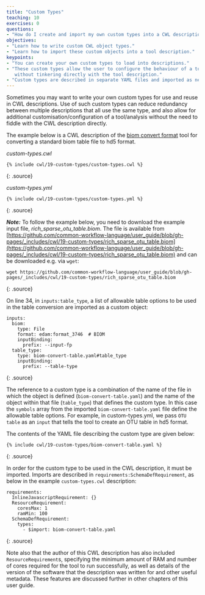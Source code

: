 ```yaml
---
title: "Custom Types"
teaching: 10
exercises: 0
questions:
- "How do I create and import my own custom types into a CWL description?"
objectives:
- "Learn how to write custom CWL object types."
- "Learn how to import these custom objects into a tool description."
keypoints:
- "You can create your own custom types to load into descriptions."
- "These custom types allow the user to configure the behaviour of a tool
   without tinkering directly with the tool description."
- "Custom types are described in separate YAML files and imported as needed."
---
```


Sometimes you may want to write your own custom types for use and reuse in CWL
descriptions. Use of such custom types can reduce redundancy between multiple
descriptions that all use the same type, and also allow for additional
customisation/configuration of a tool/analysis without the need to fiddle with
the CWL description directly.

The example below is a CWL description of the [biom convert format][biom] tool for
converting a standard biom table file to hd5 format.

*custom-types.cwl*

~~~
{% include cwl/19-custom-types/custom-types.cwl %}
~~~
{: .source}

*custom-types.yml*

~~~
{% include cwl/19-custom-types/custom-types.yml %}
~~~
{: .source}

___Note:___ To follow the example below, you need to download the example input file, *rich_sparse_otu_table.biom*. The file is available from [https://github.com/common-workflow-language/user_guide/blob/gh-pages/_includes/cwl/19-custom-types/rich_sparse_otu_table.biom](https://github.com/common-workflow-language/user_guide/blob/gh-pages/_includes/cwl/19-custom-types/rich_sparse_otu_table.biom) and can be downloaded e.g. via `wget`:

~~~
wget https://github.com/common-workflow-language/user_guide/blob/gh-pages/_includes/cwl/19-custom-types/rich_sparse_otu_table.biom
~~~
{: .source}

On line 34, in `inputs:table_type`, a list of allowable table options to be used in the
table conversion are imported as a custom object:

```
inputs:
  biom:
    type: File
    format: edam:format_3746  # BIOM
    inputBinding:
      prefix: --input-fp
  table_type:
    type: biom-convert-table.yaml#table_type
    inputBinding:
      prefix: --table-type
```
{: .source}

The reference to a custom type is a combination of the name of the file in which
the object is defined (`biom-convert-table.yaml`) and the name of the object
within that file (`table_type`) that defines the custom type. In this case the `symbols`
array from the imported `biom-convert-table.yaml` file define the allowable table options.
For example, in custom-types.yml, we pass `OTU table` as an `input` that 
tells the tool to create an OTU table in hd5 format. 

The contents of the YAML file describing the custom type are given below:

~~~
{% include cwl/19-custom-types/biom-convert-table.yaml %}
~~~
{: .source}

In order for the custom type to be used in the CWL description, it must be
imported. Imports are described in `requirements:SchemaDefRequirement`, as
below in the example `custom-types.cwl` description:

```
requirements:
  InlineJavascriptRequirement: {}
  ResourceRequirement:
    coresMax: 1
    ramMin: 100
  SchemaDefRequirement:
    types:
      - $import: biom-convert-table.yaml
```
{: .source}

Note also that the author of this CWL description has also included
`ResourceRequirement`s, specifying the minimum amount of RAM and number of cores
required for the tool to run successfully, as well as details of the version of
the software that the description was written for and other useful metadata.
These features are discussed further in other chapters of this user guide.

[biom]: http://biom-format.org/
